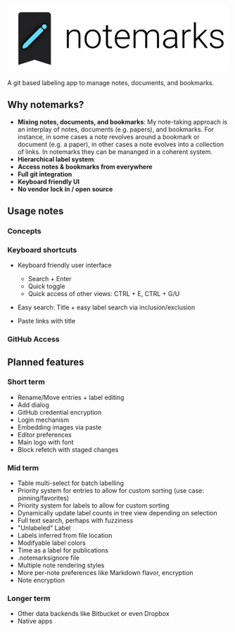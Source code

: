 
![logo/full.png](logo/full.png)

A git based labeling app to manage notes, documents, and bookmarks.

## Why notemarks?

- **Mixing notes, documents, and bookmarks**: My note-taking approach is an interplay of notes, documents (e.g. papers), and bookmarks. For instance, in some cases a note revolves around a bookmark or document (e.g. a paper), in other cases a note evolves into a collection of links. In notemarks they can be mananged in a coherent system.
- **Hierarchical label system**:
- **Access notes & bookmarks from everywhere**
- **Full git integration**
- **Keyboard friendly UI**
- **No vendor lock in / open source**

## Usage notes

### Concepts

### Keyboard shortcuts

- Keyboard friendly user interface

  - Search + Enter
  - Quick toggle
  - Quick access of other views: CTRL + E, CTRL + G/U

- Easy search: Title + easy label search via inclusion/exclusion

- Paste links with title

### GitHub Access


## Planned features

### Short term

- Rename/Move entries + label editing
- Add dialog
- GitHub credential encryption
- Login mechanism
- Embedding images via paste
- Editor preferences
- Main logo with font
- Block refetch with staged changes

### Mid term

- Table multi-select for batch labelling
- Priority system for entries to allow for custom sorting (use case: pinning/favorites)
- Priority system for labels to allow for custom sorting
- Dynamically update label counts in tree view depending on selection
- Full text search, perhaps with fuzziness
- "Unlabeled" Label
- Labels inferred from file location
- Modifyable label colors
- Time as a label for publications
- .notemarksignore file
- Multiple note rendering styles
- More per-note preferences like Markdown flavor, encryption
- Note encryption

### Longer term

- Other data backends like Bitbucket or even Dropbox
- Native apps
